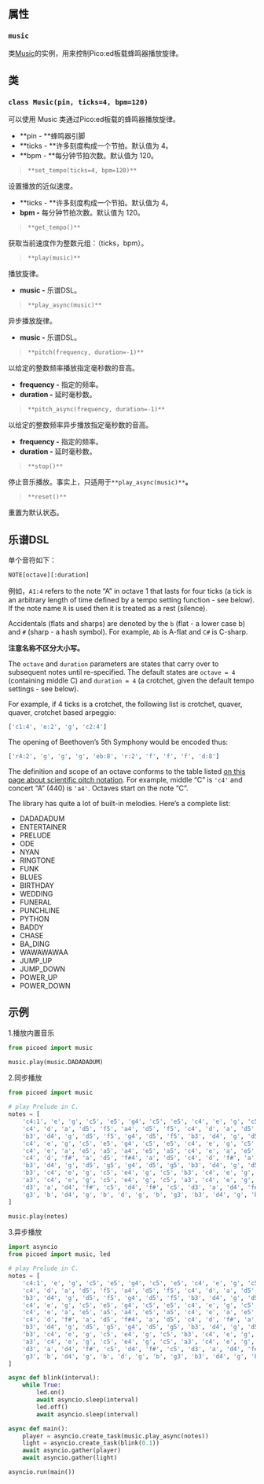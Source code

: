 
## 属性

### `music`
类[Music](#NNZvx)的实例，用来控制Pico:ed板载蜂鸣器播放旋律。

## 类

### `class Music(pin, ticks=4, bpm=120)`
可以使用 Music 类通过Pico:ed板载的蜂鸣器播放旋律。

- **pin - **蜂鸣器引脚
- **ticks - **许多刻度构成一个节拍。默认值为 4。
- **bpm - **每分钟节拍次数。默认值为 120。

> `**set_tempo(ticks=4, bpm=120)**`

设置播放的近似速度。

- **ticks - **许多刻度构成一个节拍。默认值为 4。
- **bpm -** 每分钟节拍次数。默认值为 120。

> `**get_tempo()**`

获取当前速度作为整数元组：（ticks，bpm）。

> `**play(music)**`

播放旋律。

- **music -** 乐谱DSL。

> `**play_async(music)**`

异步播放旋律。

- **music -** 乐谱DSL。

> `**pitch(frequency, duration=-1)**`

以给定的整数频率播放指定毫秒数的音高。

- **frequency -** 指定的频率。
- **duration -** 延时毫秒数。

> `**pitch_async(frequency, duration=-1)**`

以给定的整数频率异步播放指定毫秒数的音高。

- **frequency -** 指定的频率。
- **duration -** 延时毫秒数。

> `**stop()**`

停止音乐播放。事实上，只适用于`**play_async(music)**`**。**

> `**reset()**`

重置为默认状态。

## 乐谱DSL
单个音符如下：
```python
NOTE[octave][:duration]
```
例如，`A1:4` refers to the note “A” in octave 1 that lasts for four ticks (a tick is an arbitrary length of time defined by a tempo setting function - see below). If the note name `R` is used then it is treated as a rest (silence).

Accidentals (flats and sharps) are denoted by the `b` (flat - a lower case b) and `#` (sharp - a hash symbol). For example, `Ab` is A-flat and `C#` is C-sharp.

**注意名称不区分大小写。**

The `octave` and `duration` parameters are states that carry over to subsequent notes until re-specified. The default states are `octave = 4` (containing middle C) and `duration = 4` (a crotchet, given the default tempo settings - see below).

For example, if 4 ticks is a crotchet, the following list is crotchet, quaver, quaver, crotchet based arpeggio:
```python
['c1:4', 'e:2', 'g', 'c2:4']
```
The opening of Beethoven’s 5th Symphony would be encoded thus:
```python
['r4:2', 'g', 'g', 'g', 'eb:8', 'r:2', 'f', 'f', 'f', 'd:8']
```
The definition and scope of an octave conforms to the table listed [on this page about scientific pitch notation](https://en.wikipedia.org/wiki/Scientific_pitch_notation#Table_of_note_frequencies). For example, middle “C” is `'c4'` and concert “A” (440) is `'a4'`. Octaves start on the note “C”.

The library has quite a lot of built-in melodies. Here’s a complete list:

- DADADADUM
- ENTERTAINER
- PRELUDE
- ODE
- NYAN
- RINGTONE
- FUNK
- BLUES
- BIRTHDAY
- WEDDING
- FUNERAL
- PUNCHLINE
- PYTHON
- BADDY
- CHASE
- BA_DING
- WAWAWAWAA
- JUMP_UP
- JUMP_DOWN
- POWER_UP
- POWER_DOWN

## 示例
1.播放内置音乐
```python
from picoed import music

music.play(music.DADADADUM)
```

2.同步播放
```python
from picoed import music

# play Prelude in C.
notes = [
    'c4:1', 'e', 'g', 'c5', 'e5', 'g4', 'c5', 'e5', 'c4', 'e', 'g', 'c5', 'e5', 'g4', 'c5', 'e5',
    'c4', 'd', 'a', 'd5', 'f5', 'a4', 'd5', 'f5', 'c4', 'd', 'a', 'd5', 'f5', 'a4', 'd5', 'f5',
    'b3', 'd4', 'g', 'd5', 'f5', 'g4', 'd5', 'f5', 'b3', 'd4', 'g', 'd5', 'f5', 'g4', 'd5', 'f5',
    'c4', 'e', 'g', 'c5', 'e5', 'g4', 'c5', 'e5', 'c4', 'e', 'g', 'c5', 'e5', 'g4', 'c5', 'e5',
    'c4', 'e', 'a', 'e5', 'a5', 'a4', 'e5', 'a5', 'c4', 'e', 'a', 'e5', 'a5', 'a4', 'e5', 'a5',
    'c4', 'd', 'f#', 'a', 'd5', 'f#4', 'a', 'd5', 'c4', 'd', 'f#', 'a', 'd5', 'f#4', 'a', 'd5',
    'b3', 'd4', 'g', 'd5', 'g5', 'g4', 'd5', 'g5', 'b3', 'd4', 'g', 'd5', 'g5', 'g4', 'd5', 'g5',
    'b3', 'c4', 'e', 'g', 'c5', 'e4', 'g', 'c5', 'b3', 'c4', 'e', 'g', 'c5', 'e4', 'g', 'c5',
    'a3', 'c4', 'e', 'g', 'c5', 'e4', 'g', 'c5', 'a3', 'c4', 'e', 'g', 'c5', 'e4', 'g', 'c5',
    'd3', 'a', 'd4', 'f#', 'c5', 'd4', 'f#', 'c5', 'd3', 'a', 'd4', 'f#', 'c5', 'd4', 'f#', 'c5',
    'g3', 'b', 'd4', 'g', 'b', 'd', 'g', 'b', 'g3', 'b3', 'd4', 'g', 'b', 'd', 'g', 'b'
]

music.play(notes)
```

3.异步播放
```python
import asyncio
from picoed import music, led

# play Prelude in C.
notes = [
    'c4:1', 'e', 'g', 'c5', 'e5', 'g4', 'c5', 'e5', 'c4', 'e', 'g', 'c5', 'e5', 'g4', 'c5', 'e5',
    'c4', 'd', 'a', 'd5', 'f5', 'a4', 'd5', 'f5', 'c4', 'd', 'a', 'd5', 'f5', 'a4', 'd5', 'f5',
    'b3', 'd4', 'g', 'd5', 'f5', 'g4', 'd5', 'f5', 'b3', 'd4', 'g', 'd5', 'f5', 'g4', 'd5', 'f5',
    'c4', 'e', 'g', 'c5', 'e5', 'g4', 'c5', 'e5', 'c4', 'e', 'g', 'c5', 'e5', 'g4', 'c5', 'e5',
    'c4', 'e', 'a', 'e5', 'a5', 'a4', 'e5', 'a5', 'c4', 'e', 'a', 'e5', 'a5', 'a4', 'e5', 'a5',
    'c4', 'd', 'f#', 'a', 'd5', 'f#4', 'a', 'd5', 'c4', 'd', 'f#', 'a', 'd5', 'f#4', 'a', 'd5',
    'b3', 'd4', 'g', 'd5', 'g5', 'g4', 'd5', 'g5', 'b3', 'd4', 'g', 'd5', 'g5', 'g4', 'd5', 'g5',
    'b3', 'c4', 'e', 'g', 'c5', 'e4', 'g', 'c5', 'b3', 'c4', 'e', 'g', 'c5', 'e4', 'g', 'c5',
    'a3', 'c4', 'e', 'g', 'c5', 'e4', 'g', 'c5', 'a3', 'c4', 'e', 'g', 'c5', 'e4', 'g', 'c5',
    'd3', 'a', 'd4', 'f#', 'c5', 'd4', 'f#', 'c5', 'd3', 'a', 'd4', 'f#', 'c5', 'd4', 'f#', 'c5',
    'g3', 'b', 'd4', 'g', 'b', 'd', 'g', 'b', 'g3', 'b3', 'd4', 'g', 'b', 'd', 'g', 'b'
]

async def blink(interval):
    while True:
        led.on()
        await asyncio.sleep(interval)
        led.off()
        await asyncio.sleep(interval)

async def main():
    player = asyncio.create_task(music.play_async(notes))
    light = asyncio.create_task(blink(0.1))
    await asyncio.gather(player)
    await asyncio.gather(light)

asyncio.run(main())

```
